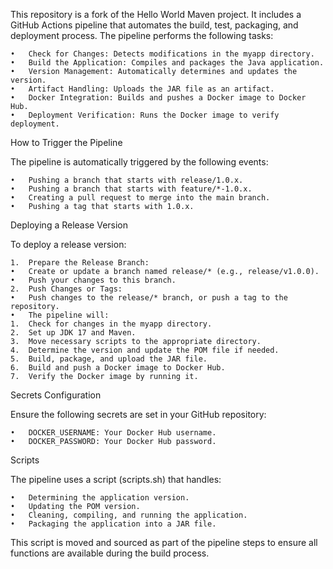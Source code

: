 This repository is a fork of the Hello World Maven project. It includes a GitHub Actions pipeline that automates the build, test, packaging, and deployment process. The pipeline performs the following tasks:

	•	Check for Changes: Detects modifications in the myapp directory.
	•	Build the Application: Compiles and packages the Java application.
	•	Version Management: Automatically determines and updates the version.
	•	Artifact Handling: Uploads the JAR file as an artifact.
	•	Docker Integration: Builds and pushes a Docker image to Docker Hub.
	•	Deployment Verification: Runs the Docker image to verify deployment.

How to Trigger the Pipeline

The pipeline is automatically triggered by the following events:

	•	Pushing a branch that starts with release/1.0.x.
	•	Pushing a branch that starts with feature/*-1.0.x.
	•	Creating a pull request to merge into the main branch.
	•	Pushing a tag that starts with 1.0.x.

Deploying a Release Version

To deploy a release version:

	1.	Prepare the Release Branch:
	•	Create or update a branch named release/* (e.g., release/v1.0.0).
	•	Push your changes to this branch.
	2.	Push Changes or Tags:
	•	Push changes to the release/* branch, or push a tag to the repository.
	•	The pipeline will:
	1.	Check for changes in the myapp directory.
	2.	Set up JDK 17 and Maven.
	3.	Move necessary scripts to the appropriate directory.
	4.	Determine the version and update the POM file if needed.
	5.	Build, package, and upload the JAR file.
	6.	Build and push a Docker image to Docker Hub.
	7.	Verify the Docker image by running it.

Secrets Configuration

Ensure the following secrets are set in your GitHub repository:

	•	DOCKER_USERNAME: Your Docker Hub username.
	•	DOCKER_PASSWORD: Your Docker Hub password.

Scripts

The pipeline uses a script (scripts.sh) that handles:

	•	Determining the application version.
	•	Updating the POM version.
	•	Cleaning, compiling, and running the application.
	•	Packaging the application into a JAR file.

This script is moved and sourced as part of the pipeline steps to ensure all functions are available during the build process.
